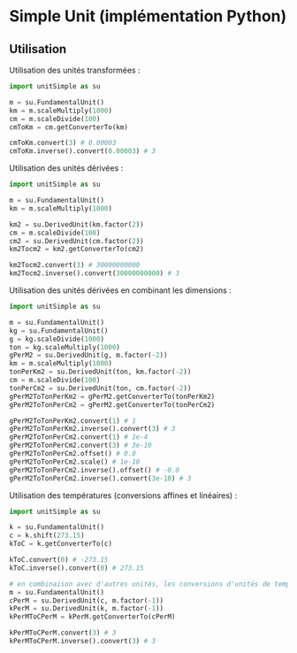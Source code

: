 # Simple Unit (implémentation Python)

## Utilisation

Utilisation des unités transformées :

```py
import unitSimple as su

m = su.FundamentalUnit()
km = m.scaleMultiply(1000)
cm = m.scaleDivide(100)
cmToKm = cm.getConverterTo(km)

cmToKm.convert(3) # 0.00003
cmToKm.inverse().convert(0.00003) # 3
```

Utilisation des unités dérivées :

```py
import unitSimple as su

m = su.FundamentalUnit()
km = m.scaleMultiply(1000)

km2 = su.DerivedUnit(km.factor(2))
cm = m.scaleDivide(100)
cm2 = su.DerivedUnit(cm.factor(2))
km2Tocm2 = km2.getConverterTo(cm2)

km2Tocm2.convert(3) # 30000000000
km2Tocm2.inverse().convert(30000000000) # 3
```

Utilisation des unités dérivées en combinant les dimensions :

```py
import unitSimple as su

m = su.FundamentalUnit()
kg = su.FundamentalUnit()
g = kg.scaleDivide(1000)
ton = kg.scaleMultiply(1000)
gPerM2 = su.DerivedUnit(g, m.factor(-2))
km = m.scaleMultiply(1000)
tonPerKm2 = su.DerivedUnit(ton, km.factor(-2))
cm = m.scaleDivide(100)
tonPerCm2 = su.DerivedUnit(ton, cm.factor(-2))
gPerM2ToTonPerKm2 = gPerM2.getConverterTo(tonPerKm2)
gPerM2ToTonPerCm2 = gPerM2.getConverterTo(tonPerCm2)

gPerM2ToTonPerKm2.convert(1) # 1
gPerM2ToTonPerKm2.inverse().convert(3) # 3
gPerM2ToTonPerCm2.convert(1) # 1e-4
gPerM2ToTonPerCm2.convert(3) # 3e-10
gPerM2ToTonPerCm2.offset() # 0.0
gPerM2ToTonPerCm2.scale() # 1e-10
gPerM2ToTonPerCm2.inverse().offset() # -0.0
gPerM2ToTonPerCm2.inverse().convert(3e-10) # 3
```

Utilisation des températures (conversions affines et linéaires) :

```py
import unitSimple as su

k = su.FundamentalUnit()
c = k.shift(273.15)
kToC = k.getConverterTo(c)

kToC.convert(0) # -273.15
kToC.inverse().convert(0) # 273.15

# en combinaison avec d'autres unités, les conversions d'unités de températures doivent devenir linéaires
m = su.FundamentalUnit()
cPerM = su.DerivedUnit(c, m.factor(-1))
kPerM = su.DerivedUnit(k, m.factor(-1))
kPerMToCPerM = kPerM.getConverterTo(cPerM)

kPerMToCPerM.convert(3) # 3
kPerMToCPerM.inverse().convert(3) # 3
```

